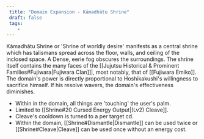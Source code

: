 ```yaml
---
 title: "Domain Expansion - Kāmadhātu Shrine"
 draft: false
 tags:
    -
---
```

Kāmadhātu Shrine or 'Shrine of worldly desire' manifests as a central shrine which has talismans spread across the floor, walls, and ceiling of the inclosed space. A Dense, eerie fog obscures the surroundings. The shrine itself contains the many faces of the [[Jujutsu Historical & Prominent Families#Fujiwara|Fujiwara Clan]]|, most notably, that of [[Fujiwara Emiko]]. The domain's power is directly proportional to Hoshikakushi's willingness to sacrifice himself. If his resolve wavers, the domain's effectiveness diminishes.
- Within in the domain, all things are 'touching' the user's palm.
 - Limited to [[Shrine#20 Cursed Energy Output|(Lv2) Cleave]].
- Cleave's cooldown is turned to a per target cd.
- Within the domain, [[Shrine#Dismantle|Dismantle]] can be used twice or [[Shrine#Cleave|Cleave]] can be used once without an energy cost.